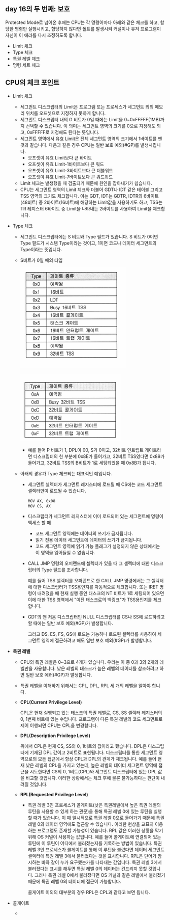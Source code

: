 ## day 16의 두 번째: 보호

Protected Mode로 넘어온 후에는 CPU는 각 명령어마다 아래와 같은 체크를 하고, 합당한 명령만 실행시키고, 합당하지 않다면 폴트를 발생시켜 커널이나 유저 프로그램이 자신이 이 에러를 다시 조정하도록 합니다.

- Limit 체크
- Type 체크
- 특권 레벨 체크
- 명령 세트 체크



## CPU의 체크 포인트

- Limit 체크

  - 세그먼트 디스크립터의 Limit은 프로그램 또는 프로세스가 세그먼트 외의 메모리 위치를 오프셋으로 지정하지 못하게 합니다.
  - 세그먼트 디스크립터 내의 G 비트가 0일 때에는 Limit을 0~0xFFFFF(1MB)까지 선택할 수 있습니다. 이 의미는 세그먼트 영역의 크기를 0으로 지정해도 되고, 0xFFFFF로 지정해도 된다는 뜻입니다.
  - 세그먼트 영역에서 유효 Limit은 전체 세그먼트 영역의 크기에서 1바이트를 뺀 것과 같습니다. 다음과 같은 경우 CPU는 일반 보호 예외(#GP)를 발생시킵니다.
    - 오프셋이 유효 Limit보다 큰 바이트
    - 오프셋이 유효 Limit-1바이트보다 큰 워드
    - 오프셋이 유효 Limit-3바이트보다 큰 더블워드
    - 오프셋이 유효 Limit-7바이트보다 큰 쿼드워드
  - Limit 체크는 발생했을 때 검출되기 때문에 원인을 잡아내기가 쉽습니다.
  - CPU는 세그먼트 영역의 Limit 체크와 더불어 GDT나 IDT 같은 테이블 그리고 TSS 영역의 크기도 체크합니다. 이는 GDT, IDT는 GDTR, IDTR의 6바이트(48비트) 중 2바이트(16비트)에 해당하는 Limit값을 사용하기도 하고, TSS는 TR 레지스터 6바이트 중 Limit을 나타내는 2바이트를 사용하여 Limit을 체크합니다.

- Type 체크

  - 세그먼트 디스크립터에는  S 비트와 Type 필드가 있습니다. S 비트가 0이면 Type 필드가 시스템 Type이라는 것이고, 1이면 코드나 데이터 세그먼트의 Type이라는 뜻입니다.

  - S비트가 0일 때의 타입

    ![image-20210705210211692](img/17/image-20210705210211692.png)

    ![image-20210705210222015](img/17/image-20210705210222015.png)

    - 예를 들어 P 비트가 1, DPL이 00, S가 0이고, 32비트 인트럽트 게이트라면 디스크립터의 한 부분에 0x8E가 들어가고, 32비트 TSS였다면 0x89가 들어가고, 32비트 TSS의 B비트가 1로 세팅되었을 때 0x8B가 됩니다.

  - 아래의 경우가 Type 체크되는 대표적인 예입니다.

    - 세그먼트 셀렉터가 세그먼트 레지스터에 로드될 때 CS에는 코드 세그먼트 셀렉터만이 로드될 수 있습니다.

      ```assembly
      MOV AX, 0x08
      MOV CS, AX
      ```

    - 디스크립터가 세그먼트 레지스터에 이미 로드되어 있는 세그먼트에 명령이 액세스 할 때

      - 코드 세그먼트 영역에는 데이터의 쓰기가 금지됩니다.
      - 읽기 전용 데이터 세그먼트에 데이터의 쓰기가 금지됩니다.
      - 코드 세그먼트 영역에 읽기 가능 플래그가 설정되지 않은 상태에서는 이 영역을 읽어들일 수 없습니다.

    - CALL JMP 명령의 오퍼랜드에 셀렉터가 있을 때 그 셀렉터에 대한 디스크립터의 Type 필드를 조사합니다.

      예를 들어 TSS 셀렉터를 오퍼랜드로 한 CALL JMP 명령에서는 그 셀렉터에 대한 디스크립터가 TSS용인지를 자동적으로 체크합니다. 또는 IRET 명령이 내려졌을 때 현재 실행 중인 태스크의 NT 비트가 1로 세팅되어 있으면 이에 대한 TSS 영역에서 "이전 태스크로의 백링크"가 TSS용인지를 체크합니다.

    - GDT의 맨 처음 디스크립터인 NULL 디스크립터를 CS나 SS에 로드하려고 할 때에는 일반 보호 예외(#GP)가 발생합니다.

      그리고 DS, ES, FS, GS에 로드는 가능하나 로드된 셀렉터를 사용하여 세그먼트 영역에 접근하려고 해도 일반 보호 예외(#GP)가 발생합니다.

- **특권 레벨**

  - CPU의 특권 레벨은 0~3으로 4개가 있습니다. 우리는 이 중 0과 3의 2개의 레벨만을 사용합니다. 낮은 레벨의 태스크가 높은 레벨의 데이터를 참조하려고 하면 일반 보호 에러(#GP)가 발생합니다.

  - 특권 레벨을 이해하기 위해서는 CPL, DPL, RPL 세 개의 레벨을 알아야 합니다.

  - **CPL(Current Privilege Level)**

    CPL은 현재 실행되고 있는 태스크의 특권 레벨로,  CS, SS 셀렉터 레지스터의 0, 1번째 비트에 있는 수입니다. 프로그램이 다른 특권 레벨의 코드 세그먼트로 제어 이행되면 CPU는 CPL을 변경합니다.

  - **DPL(Description Privilege Level)**

    위에서 CPL은 현재 CS, SS의 0, 1비트의 값이라고 했습니다. DPL은 디스크립터에 기재된 DPL 값이고 2비트로 표현됩니다. 디스크립터를 통한 세그먼트 영역으로의 모든 접근에서 항상 CPL과 DPL의 관계가 체크됩니다. 예를 들어 현재 낮은 레벨의 CPL을 가지고 있는데, 높은 레벨의 데이터 세그먼트 영역에 접근을 시도한다면 CS의 0, 1비트(CPL)와 세그먼트 디스크립터에 있는 DPL 값을 비교할 것입니다. 이러한 상황에서는 체크 후에 물론 불가능하다는 판단이 내려질 것입니다.

  - **RPL(Requested Privilege Level)**

    - 특권 레벨 3인 프로세스가 콜게이트(낮은 특권레벨에서 높은 특권 레벨의 루틴을 사용할 수 있게 하는 관문)을 통해 특권 레벨 0에 있는 루틴을 실행할 때가 있습니다. 이 때 일시적으로 특권 레벨 0으로 들어가기 때문에 특권 레벨 0의 데이터 영역에도 접근할 수 있습니다. 이러한 현상을 교묘히 이용하는 프로그램도 존재할 가능성이 있습니다. RPL 값은 이러한 상황을 막기 위해 OS 커널이 사용하는 값입니다. 예를 들어 콜게이트에 연결되어 있는 루틴에 이 루틴이 어디에서 불러졌는지를 기록하는 방법이 있습니다. 특권 레벨 3인 프로세스가 콜게이트를 통해 이 루틴을 불렀다면 데이터 세그먼트 셀렉터에 특권 레벨 3에서 불러졌다는 것을 표시합니다. RPL은 단어가 암시하는 바와 같이 누가 요구했는가를 나타내는 값입니다. 특권 레벨 3에서 불러졌다는 표시를 해두면 특권 레벨 0의 데이터는 건드리지 못할 것입니다. 그러나 특권 레벨 0에서 불러졌다면 OS 커널과 같은 레벨에서 불러졌기 때문에 특권 레벨 0의 데이터에 접근이 가능합니다. 

      콜게이트 이외의 대부분의 경우 RPL은 CPL과 같다고 보면 됩니다.

- 콜게이트

  - 







